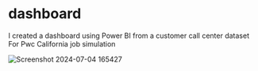 # dashboard
I created a dashboard using Power BI from a customer call center dataset
For Pwc California job simulation


![Screenshot 2024-07-04 165427](https://github.com/asw-athi/dashboard/assets/137985543/e27dc131-55f8-4fd9-b79b-e75e1551ed30)

